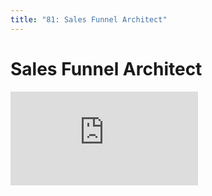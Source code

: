 ```yaml
---
title: "81: Sales Funnel Architect"
---
```


# Sales Funnel Architect

<div class='embed-container'><iframe src='https://player.vimeo.com/video/206234293' frameborder='0' webkitAllowFullScreen mozallowfullscreen allowFullScreen></iframe></div>